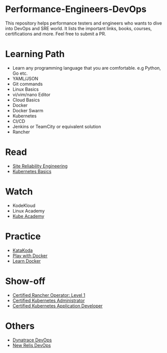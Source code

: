 # Performance-Engineers-DevOps

This repository helps performance testers and engineers who wants to dive into DevOps and SRE world. It lists the important links, books, courses, certifications and more. Feel free to submit a PR.

# Learning Path

* Learn any programming language that you are comfortable. e.g Python, Go etc.
* YAML/JSON
* Git commands
* Linux Basics
* vi/vim/nano Editor
* Cloud Basics
* Docker
* Docker Swarm
* Kubernetes
* CI/CD
* Jenkins or TeamCity or equivalent solution
* Rancher

# Read

* [Site Reliability Engineering](https://landing.google.com/sre/)
* [Kubernetes Basics](https://kubernetes.io/docs/tutorials/kubernetes-basics/)

# Watch

* KodeKloud
* Linux Academy
* [Kube Academy](https://kube.academy/)

# Practice

* [KataKoda](https://www.katacoda.com/)
* [Play with Docker](https://labs.play-with-docker.com/)
* [Learn Docker](https://learndocker.online/)

# Show-off

* [Certified Rancher Operator: Level 1](https://academy.rancher.com/courses/course-v1:RANCHER+K101+2019/about)
* [Certified Kubernetes Administrator](https://training.linuxfoundation.org/certification/certified-kubernetes-administrator-cka/)
* [Certified Kubernetes Application Developer](https://training.linuxfoundation.org/certification/certified-kubernetes-application-developer-ckad/)

# Others

* [Dynatrace DevOps](https://www.dynatrace.com/resources/ebooks/what-is-devops-and-release-management/)
* [New Relis DevOps](https://newrelic.com/devops/)

